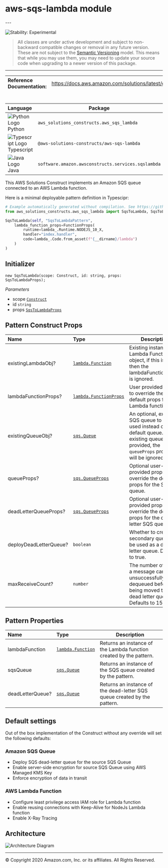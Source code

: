 # aws-sqs-lambda module

<!--BEGIN STABILITY BANNER-->---


![Stability: Experimental](https://img.shields.io/badge/stability-Experimental-important.svg?style=for-the-badge)

> All classes are under active development and subject to non-backward compatible changes or removal in any
> future version. These are not subject to the [Semantic Versioning](https://semver.org/) model.
> This means that while you may use them, you may need to update your source code when upgrading to a newer version of this package.

---
<!--END STABILITY BANNER-->

| **Reference Documentation**:| <span style="font-weight: normal">https://docs.aws.amazon.com/solutions/latest/constructs/</span>|
|:-------------|:-------------|

<div style="height:8px"></div>

| **Language**     | **Package**        |
|:-------------|-----------------|
|![Python Logo](https://docs.aws.amazon.com/cdk/api/latest/img/python32.png) Python|`aws_solutions_constructs.aws_sqs_lambda`|
|![Typescript Logo](https://docs.aws.amazon.com/cdk/api/latest/img/typescript32.png) Typescript|`@aws-solutions-constructs/aws-sqs-lambda`|
|![Java Logo](https://docs.aws.amazon.com/cdk/api/latest/img/java32.png) Java|`software.amazon.awsconstructs.services.sqslambda`|

This AWS Solutions Construct implements an Amazon SQS queue connected to an AWS Lambda function.

Here is a minimal deployable pattern definition in Typescipr:

```python
# Example automatically generated without compilation. See https://github.com/aws/jsii/issues/826
from aws_solutions_constructs.aws_sqs_lambda import SqsToLambda, SqsToLambdaProps

SqsToLambda(self, "SqsToLambdaPattern",
    lambda_function_props=FunctionProps(
        runtime=lambda_.Runtime.NODEJS_10_X,
        handler="index.handler",
        code=lambda_.Code.from_asset(f"{__dirname}/lambda")
    )
)
```

## Initializer

```text
new SqsToLambda(scope: Construct, id: string, props: SqsToLambdaProps);
```

*Parameters*

* scope [`Construct`](https://docs.aws.amazon.com/cdk/api/latest/docs/@aws-cdk_core.Construct.html)
* id `string`
* props [`SqsToLambdaProps`](#pattern-construct-props)

## Pattern Construct Props

| **Name**     | **Type**        | **Description** |
|:-------------|:----------------|-----------------|
|existingLambdaObj?|[`lambda.Function`](https://docs.aws.amazon.com/cdk/api/latest/docs/@aws-cdk_aws-lambda.Function.html)|Existing instance of Lambda Function object, if this is set then the lambdaFunctionProps is ignored.|
|lambdaFunctionProps?|[`lambda.FunctionProps`](https://docs.aws.amazon.com/cdk/api/latest/docs/@aws-cdk_aws-lambda.FunctionProps.html)|User provided props to override the default props for the Lambda function.|
|existingQueueObj?|[`sqs.Queue`](https://docs.aws.amazon.com/cdk/api/latest/docs/@aws-cdk_aws-sqs.Queue.html)|An optional, existing SQS queue to be used instead of the default queue. If an existing queue is provided, the `queueProps` property will be ignored.|
|queueProps?|[`sqs.QueueProps`](https://docs.aws.amazon.com/cdk/api/latest/docs/@aws-cdk_aws-sqs.QueueProps.html)|Optional user-provided props to override the default props for the SQS queue.|
|deadLetterQueueProps?|[`sqs.QueueProps`](https://docs.aws.amazon.com/cdk/api/latest/docs/@aws-cdk_aws-sqs.QueueProps.html)|Optional user-provided props to override the default props for the dead letter SQS queue.|
|deployDeadLetterQueue?|`boolean`|Whether to create a secondary queue to be used as a dead letter queue. Defaults to true.|
|maxReceiveCount?|`number`|The number of times a message can be unsuccessfully dequeued before being moved to the dead letter queue. Defaults to 15.|

## Pattern Properties

| **Name**     | **Type**        | **Description** |
|:-------------|:----------------|-----------------|
|lambdaFunction|[`lambda.Function`](https://docs.aws.amazon.com/cdk/api/latest/docs/@aws-cdk_aws-lambda.Function.html)|Returns an instance of the Lambda function created by the pattern.|
|sqsQueue|[`sqs.Queue`](https://docs.aws.amazon.com/cdk/api/latest/docs/@aws-cdk_aws-sqs.Queue.html)|Returns an instance of the SQS queue created by the pattern.|
|deadLetterQueue?|[`sqs.Queue`](https://docs.aws.amazon.com/cdk/api/latest/docs/@aws-cdk_aws-sqs.Queue.html)|Returns an instance of the dead-letter SQS queue created by the pattern.|

## Default settings

Out of the box implementation of the Construct without any override will set the following defaults:

### Amazon SQS Queue

* Deploy SQS dead-letter queue for the source SQS Queue
* Enable server-side encryption for source SQS Queue using AWS Managed KMS Key
* Enforce encryption of data in transit

### AWS Lambda Function

* Configure least privilege access IAM role for Lambda function
* Enable reusing connections with Keep-Alive for NodeJs Lambda function
* Enable X-Ray Tracing

## Architecture

![Architecture Diagram](architecture.png)

---


© Copyright 2020 Amazon.com, Inc. or its affiliates. All Rights Reserved.
